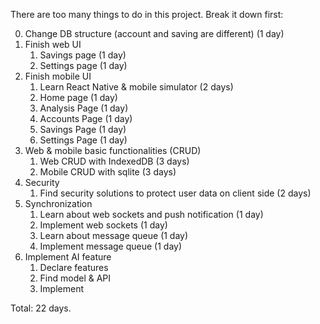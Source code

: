 There are too many things to do in this project. Break it down first:

0. Change DB structure (account and saving are different) (1 day)
1. Finish web UI
    1. Savings page (1 day)
    2. Settings page (1 day)
2. Finish mobile UI
    1. Learn React Native & mobile simulator (2 days)
    2. Home page (1 day)
    3. Analysis Page (1 day)
    4. Accounts Page (1 day)
    5. Savings Page (1 day)
    6. Settings Page (1 day)
3. Web & mobile basic functionalities (CRUD)
    1. Web CRUD with IndexedDB (3 days)
    2. Mobile CRUD with sqlite (3 days)
4. Security
    1. Find security solutions to protect user data on client side (2 days)
5. Synchronization
    1. Learn about web sockets and push notification (1 day)
    2. Implement web sockets (1 day)
    3. Learn about message queue (1 day)
    4. Implement message queue (1 day)
6. Implement AI feature
    1. Declare features
    2. Find model & API
    3. Implement

Total: 22 days.

